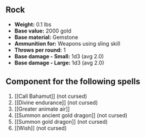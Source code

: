 ## Rock
- **Weight:** 0.1 lbs
- **Base value:** 2000 gold
- **Base material:** Gemstone
- **Ammunition for:** Weapons using sling skill
- **Throws per round:** 1
- **Base damage - Small:** 1d3 (avg 2.0)
- **Base damage - Large:** 1d3 (avg 2.0)
## Component for the following spells
1. [[Call Bahamut]] (not cursed)
2. [[Divine endurance]] (not cursed)
3. [[Greater animate air]]
4. [[Summon ancient gold dragon]] (not cursed)
5. [[Summon gold dragon]] (not cursed)
6. [[Wish]] (not cursed)
